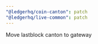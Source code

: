 ```yaml
---
"@ledgerhq/coin-canton": patch
"@ledgerhq/live-common": patch
---
```


Move lastblock canton to gateway
